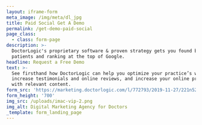 ```yaml
---
layout: iframe-form
meta_image: /img/meta/dl_jpg
title: Paid Social Get A Demo
permalink: /get-demo-paid-social
page_class:
  - class: form-page
description: >-
  DoctorLogic's proprietary software & proven strategy gets you found by more
  patients and ranking at the top of Google.
headline: Request a Free Demo
text: >-
  See firsthand how DoctorLogic can help you optimize your practice’s website,
  increase testimonials and online reviews, and increase your online presence
  with relevant content.
form_src: 'https://marketing.doctorlogic.com/l/772793/2019-11-27/221n52'
form_height: '700'
img_src: /uploads/imac-vip-2.png
img_alt: Digital Marketing Agency for Doctors
_template: form_landing_page
---
```


